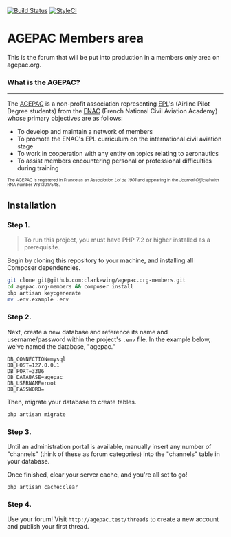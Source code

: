 <p>
    <a href="https://travis-ci.org/clarkewing/agepac.org-members"><img src="https://travis-ci.org/clarkewing/agepac.org-members.svg?branch=master" alt="Build Status"></a>
    <a href="https://github.styleci.io/repos/257234373"><img src="https://github.styleci.io/repos/257234373/shield?branch=master" alt="StyleCI"></a>
</p>

# AGEPAC Members area

This is the forum that will be put into production in a members only area on agepac.org.

### What is the AGEPAC?
-----
The [AGEPAC](http://www.agepac.org "View the AGEPAC website") is a non-profit association representing [EPL](http://www.enac.fr/en/pilot-training)'s (Airline Pilot Degree students) from the [ENAC](http://www.enac.fr "View the ENAC website") (French National Civil Aviation Academy) whose primary objectives are as follows:

- To develop and maintain a network of members
- To promote the ENAC's EPL curriculum on the international civil aviation stage
- To work in cooperation with any entity on topics relating to aeronautics
- To assist members encountering personal or professional difficulties during training

<sub><sup>The AGEPAC is registered in France as an _Association Loi de 1901_ and appearing in the _Journal Officiel_ with RNA number W313017548.</sup></sub>

## Installation

### Step 1.

 > To run this project, you must have PHP 7.2 or higher installed as a prerequisite.

 Begin by cloning this repository to your machine, and installing all Composer dependencies.

 ```bash
 git clone git@github.com:clarkewing/agepac.org-members.git
 cd agepac.org-members && composer install
 php artisan key:generate
 mv .env.example .env
 ```

 ### Step 2.

 Next, create a new database and reference its name and username/password within the project's `.env` file. In the example below, we've named the database, "agepac."

 ```
 DB_CONNECTION=mysql
 DB_HOST=127.0.0.1
 DB_PORT=3306
 DB_DATABASE=agepac
 DB_USERNAME=root
 DB_PASSWORD=
 ```

 Then, migrate your database to create tables.

 ```
 php artisan migrate
 ```

 ### Step 3.

 Until an administration portal is available, manually insert any number of "channels" (think of these as forum categories) into the "channels" table in your database.

 Once finished, clear your server cache, and you're all set to go!

 ```
 php artisan cache:clear
 ```

 ### Step 4.

 Use your forum! Visit `http://agepac.test/threads` to create a new account and publish your first thread.

